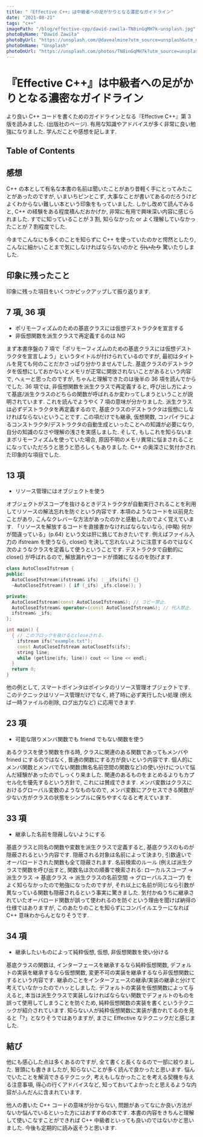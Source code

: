 ```yaml
---
title: "『Effective C++』は中級者への足がかりとなる濃密なガイドライン"
date: "2021-08-21"
tags: "c++"
imagePath: "/blog/effective-cpp/dawid-zawila-TN8inGqMH7k-unsplash.jpg"
photoByName: "Dawid Zawiła"
photoByUrl: "https://unsplash.com/@davealmine?utm_source=unsplash&utm_medium=referral&utm_content=creditCopyText"
photoOnName: "Unsplash"
photoOnUrl: "https://unsplash.com/photos/TN8inGqMH7k?utm_source=unsplash&utm_medium=referral&utm_content=creditCopyText"
---
```


# 『Effective C++』は中級者への足がかりとなる濃密なガイドライン

より良い C++ コードを書くためのガイドラインとなる『Effective C++』第 3 版を読みました. (出版社のページ). 有用な知識やアドバイスが多く非常に良い勉強になりました. 学んだことや感想を記します.

## Table of Contents

## 感想

C++ の本として有名な本書の名前は聞いたことがあり昔軽く手にとってみたことがあったのですが, いまいちピンとこず, 大事なことが書いてあるのだろうけどよくわからない難しい本という印象をもっていました.
しかし改めて読んでみると, C++ の経験をある程度積んだおかげか, 非常に有用で興味深い内容に感じられました. すでに知っていることが 3 割, 知らなかった or よく理解していなかったことが 7 割程度でした.

今までこんなにも多くのことを知らずに C++ を使っていたのかと愕然としたり, こんなに細かいことまで気にしなければならないのかと ~~引いたり~~ 驚いたりしました.

## 印象に残ったこと

印象に残った項目をいくつかピックアップして振り返ります.

## 7 項, 36 項

- ポリモーフィズムのための基底クラスには仮想デストラクタを宣言する
- 非仮想関数を派生クラスで再定義するのは NG

まず本書序盤の 7 項で「ポリモーフィズムのための基底クラスには仮想デストラクタを宣言しよう」というタイトルが付けられているのですが, 最初はタイトルを見ても何のことだかさっぱり分かりませんでした. 基底クラスのデストラクタを仮想にしておかないとメモリが正常に開放されないことがあるという内容で, へぇーと思ったのですが, ちゃんと理解できたのは後半の 36 項を読んでからでした.
36 項では, 非仮想関数を派生クラスで再定義すると, 呼び出し方によって基底/派生クラスのどちらの関数が呼ばれるか変わってしまうということが説明されています. これを読んでようやく 7 項の意味が分かりました. 派生クラスは必ずデストラクタを再定義するので, 基底クラスのデストラクタは仮想にしなければならないということです.
この項だけでも継承, 仮想関数, コンパイラによるコンストラクタ/デストラクタの自動生成といったことへの知識が必要になり, 自分の知識のなさや理解の浅さを実感しました. そして, もしこれを知らないままポリモーフィズムを使っていた場合, 原因不明のメモリ異常に悩まされることになっていただろうと思うと恐ろしくもありました. C++ の奥深さに気付かされた印象的な項目でした.

## 13 項

- リソース管理にはオブジェクトを使う

オブジェクトがスコープを抜けるときデストラクタが自動実行されることを利用してリソースの解法忘れを防ぐという内容です. 本項のようなコードを以前見たことがあり, こんなクレバーな方法があったのかと感動したのでよく覚えています.
「リソースを解放するコードを直接書かなければならないなら, (中略) 何かが間違っている」(p.64) という文は肝に銘じておきたいです. 例えばファイル入力の ifstream を使うなら, close() を決して忘れないように注意するのではなく次のようなクラスを定義して使うということです. デストラクタで自動的に close() が呼ばれるので, 解放漏れやコードが煩雑になるのを防げます.

```cpp
class AutoCloseIfstream {
public:
  AutoCloseIfstream(ifstream& ifs) : _ifs(ifs) {}
  ~AutoCloseIfstream() { if (_ifs) _ifs.close(); }

private:
  AutoCloseIfstream(const AutoCloseIfstream&); // コピー禁止.
  AutoCloseIfstream& operator=(const AutoCloseIfstream&); // 代入禁止.
  ifstream& _ifs;
};

int main() {
  { // このブロックを抜けるとcloseされる.
    ifstream ifs("example.txt");
    const AutoCloseIfstream autoCloseIfs(ifs);
    string line;
    while (getline(ifs, line)) cout << line << endl;
  }
  return 0;
}
```

他の例として, スマートポインタはポインタのリソース管理オブジェクトです.
このテクニックはリソース管理だけでなく, 終了時に必ず実行したい処理 (例えば一時ファイルの削除, ログ出力など) に応用できます.

## 23 項

- 可能な限りメンバ関数でも friend でもない関数を使う

あるクラスを使う関数を作る時, クラスに関連のある関数であってもメンバや frined にするのではなく, 普通の関数にする方が良いという内容です.
個人的にメンバ関数とメンバでない関数(無名名前空間の関数など)の使い分けについて悩んだ経験があったのでしっくり来ました. 関連のあるものをまとめるよりもカプセル化を優先するという方針で, これには賛成できます. メンバ変数はクラスにおけるグローバル変数のようなものなので, メンバ変数にアクセスできる関数が少ない方がクラスの状態をシンプルに保ちやすくなると考えています.

## 33 項

- 継承した名前を隠蔽しないようにする

基底クラスと同名の関数や変数を派生クラスで定義すると, 基底クラスのものが隠蔽されるという内容です. 隠蔽される対象は名前によって決まり, 引数違いでオーバロードされた関数も全て隠蔽されます.
名前検索のルール (例えば派生クラスで関数を呼び出すと, 関数名は次の順番で検索される: ローカルスコープ -> 派生クラス -> 基底クラス -> 派生クラスの名前空間 -> グローバルスコープ) をよく知らなかったので勉強になったのですが, それ以上に名前が同じなら引数が異なっている関数も隠蔽されるという事実に驚きました. 気付かぬうちに継承されていたオーバロード関数が誤って使われるのを防ぐという理由を聞けば納得の仕様ではありますが, このあたりのことを知らずにコンパイルエラーになれば C++ 意味わからんとなりそうです.

## 34 項

- 継承したいものによって純粋仮想, 仮想, 非仮想関数を使い分ける

基底クラスの関数は, インターフェースを継承するなら純粋仮想関数, デフォルトの実装を継承するなら仮想関数, 変更不可の実装を継承するなら非仮想関数にするという内容です. 継承のことをインターフェースの継承/実装の継承と分けて考えていなかったのでハッとしました.
デフォルトの実装を仮想関数によって与えると, 本当は派生クラスで実装しなければならない関数でデフォルトのものを誤って使用してしまうことを防ぐため, 純粋仮想関数の実装を書くというテクニックが紹介されています. 知らない人が純粋仮想関数に実装が書かれてるのを見ると「?」となりそうではありますが, まさに Effective なテクニックだと感じました.

## 結び

他にも感心した点は多くあるのですが, 全て書くと長くなるので一部に絞りました.
冒頭にも書きましたが, 知らないことが多く読んで良かったと思います. 悩んでいたことを解消できるテクニック, 考えもしなかったことを考える契機を与える注意事項, 得心の行くアドバイスなど, 知っておいてよかったと思えるような内容がふんだんに含まれています.

他人の書いた C++ コードの意味が分からない, 問題があってなにか良い方法がないか悩んでいるといった方にはおすすめの本です.
本書の内容をきちんと理解して使いこなすことができれば C++ 中級者といっても良いのではないかと思いました. 今後も定期的に読み返そうと思います.

